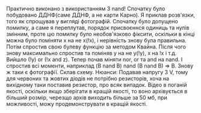 ﻿Практично виконано з використанням 3 nand!
Спочатку було побудовано ДДНФ(саме ДДНФ, а не карти Карно). Я приклав розв'язки, того як спрощував у вигляді фотографій.
Спочатку було допущено помилку, а саме я переплутав, порядок присвоєннся одиниць та нулів змінним, 
проте цю помилку було необов'язково фіксити, оскільки в кінці можна було поміняти x на не x(!x), 
і нерівність знову була правильна. Потім спростив свою булеву функцію за методом Квайна.
Після чого знову максимально спростив та поміняв y на не y(!y), x на !x і т.д. Вийшло (!y) or (!x and z).
Тепер почав міняти nor, or та and на nand. І спростив всі моменти, наприклад (B nand B) nand (B nand B) => B.
Знову ж таки є фотографії.
Склав схему.
Нюанси:
	Подавав напругу 3 V, тому для червоних та жовтих діодів не потрібно резисторів, хоча на вихідному 
	таки поставив резистор, про всяк випадок.
	Відео в поганій якості, оскільки якщо зберігати в кращій якості, то воно архівується в більший розмір,
	черезщо архів виходить більше за 50 мб, при можливості, можу продемонструвати в кращій якості.